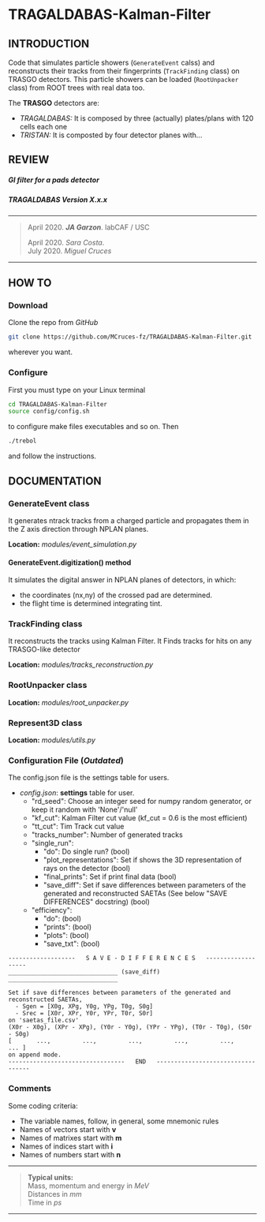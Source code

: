 # TRAGALDABAS-Kalman-Filter

## INTRODUCTION
Code that simulates particle showers (`GenerateEvent` calss) and reconstructs 
their tracks from their fingerprints (`TrackFinding` class) on TRASGO detectors. 
This particle showers can be loaded (`RootUnpacker` class) from ROOT
trees with real data too.

The **TRASGO** detectors are:
  - *TRAGALDABAS:* It is composed by three (actually) plates/plans with 
    120 cells each one
  - *TRISTAN:* It is composted by four detector planes with...

## REVIEW

##### GI filter for a pads detector
##### TRAGALDABAS Version X.x.x

*****************************
>April 2020. ***JA Garzon***. labCAF / USC
>
>April 2020. *Sara Costa*.  
>July 2020. *Miguel Cruces*
*****************************

## HOW TO
### Download 
Clone the repo from *GitHub* 
```bash
git clone https://github.com/MCruces-fz/TRAGALDABAS-Kalman-Filter.git
```
wherever you want.

### Configure
First you must type on your Linux terminal
```bash
cd TRAGALDABAS-Kalman-Filter
source config/config.sh
```
to configure make files executables and so on. Then
```bash
./trebol
```
and follow the instructions.

## DOCUMENTATION

### GenerateEvent class
It generates ntrack tracks from a charged particle and propagates them in 
the Z axis direction through NPLAN planes.

**Location:** *modules/event_simulation.py*

#### GenerateEvent.digitization() method
It simulates the digital answer in NPLAN planes of detectors, in which:
- the coordinates (nx,ny) of the crossed pad are determined.
- the flight time is determined integrating tint.

### TrackFinding class
It reconstructs the tracks using Kalman Filter. It Finds tracks for hits 
on any TRASGO-like detector

**Location:** *modules/tracks_reconstruction.py*

### RootUnpacker class

**Location:** *modules/root_unpacker.py*

### Represent3D class

**Location:** *modules/utils.py*

### Configuration File (*Outdated*)
The config.json file is the settings table for users.
- *config.json*: **settings** table for user.
    + "rd_seed": Choose an integer seed for numpy random generator, or keep 
    it random with 'None'/'null'
    + "kf_cut": Kalman Filter cut value (kf_cut = 0.6 is the most efficient)
    + "tt_cut": Tim Track cut value
    + "tracks_number": Number of generated tracks
    + "single_run":
        * "do": Do single run? (bool)
        * "plot_representations": Set if shows the 3D representation of rays 
        on the detector (bool)
        * "final_prints": Set if print final data (bool)
        * "save_diff": Set if save differences between parameters of the 
        generated and reconstructed SAETAs (See below "SAVE DIFFERENCES" 
        docstring) (bool)
    + "efficiency":
        * "do": (bool)
        * "prints": (bool)
        * "plots": (bool)
        * "save_txt": (bool)


```
-------------------   S A V E - D I F F E R E N C E S   ------------------- 
_______________________________ (save_diff) _______________________________

Set if save differences between parameters of the generated and  
reconstructed SAETAs,  
  - Sgen = [X0g, XPg, Y0g, YPg, T0g, S0g]  
  - Srec = [X0r, XPr, Y0r, YPr, T0r, S0r]
on 'saetas_file.csv'  
(X0r - X0g), (XPr - XPg), (Y0r - Y0g), (YPr - YPg), (T0r - T0g), (S0r - S0g)  
[       ...,         ...,         ...,         ...,         ...,       ... ]  
on append mode.  
---------------------------------   END   ---------------------------------- 
```


### Comments
Some coding criteria:
- The variable names, follow, in general, some mnemonic rules
- Names of vectors start with **v**
- Names of matrixes start with **m**
- Names of indices start with **i**
- Names of numbers start with **n**
********************************************************************
> **Typical units:**  
> Mass, momentum and energy in *MeV*  
> Distances in *mm*  
> Time in *ps*
********************************************************************
